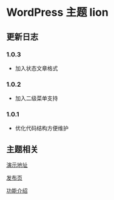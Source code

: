 # WordPress 主题 lion


## 更新日志

### 1.0.3

+ 加入状态文章格式

### 1.0.2

+ 加入二级菜单支持

### 1.0.1
+ 优化代码结构方便维护

## 主题相关
[演示地址](http://preview.fatesinger.com/?theme=Lion)

[发布页](http://fatesinger.com/76846)

[功能介绍](http://wpista.com/themes/lion.html)